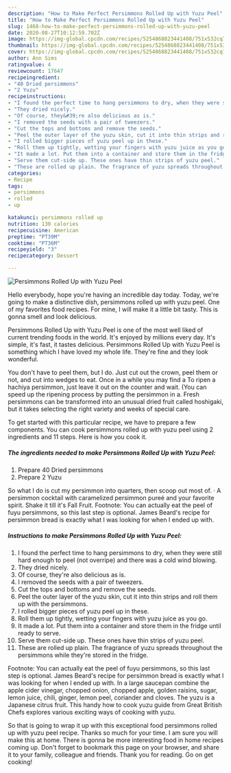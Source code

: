 ```yaml
---
description: "How to Make Perfect Persimmons Rolled Up with Yuzu Peel"
title: "How to Make Perfect Persimmons Rolled Up with Yuzu Peel"
slug: 1468-how-to-make-perfect-persimmons-rolled-up-with-yuzu-peel
date: 2020-08-27T10:12:59.702Z
image: https://img-global.cpcdn.com/recipes/5254868823441408/751x532cq70/persimmons-rolled-up-with-yuzu-peel-recipe-main-photo.jpg
thumbnail: https://img-global.cpcdn.com/recipes/5254868823441408/751x532cq70/persimmons-rolled-up-with-yuzu-peel-recipe-main-photo.jpg
cover: https://img-global.cpcdn.com/recipes/5254868823441408/751x532cq70/persimmons-rolled-up-with-yuzu-peel-recipe-main-photo.jpg
author: Ann Sims
ratingvalue: 4
reviewcount: 17647
recipeingredient:
- "40 Dried persimmons"
- "2 Yuzu"
recipeinstructions:
- "I found the perfect time to hang persimmons to dry, when they were still hard enough to peel (not overripe) and there was a cold  wind blowing."
- "They dried nicely."
- "Of course, they&#39;re also delicious as is."
- "I removed the seeds with a pair of tweezers."
- "Cut the tops and bottoms and remove the seeds."
- "Peel the outer layer of the yuzu skin, cut it into thin strips and roll them up with the persimmons."
- "I rolled bigger pieces of yuzu peel up in these."
- "Roll them up tightly, wetting your fingers with yuzu juice as you go."
- "It made a lot. Put them into a container and store them in the fridge until ready to serve."
- "Serve them cut-side up. These ones have thin strips of yuzu peel."
- "These are rolled up plain. The fragrance of yuzu spreads throughout the persimmons while they&#39;re stored in the fridge."
categories:
- Recipe
tags:
- persimmons
- rolled
- up

katakunci: persimmons rolled up 
nutrition: 130 calories
recipecuisine: American
preptime: "PT39M"
cooktime: "PT36M"
recipeyield: "3"
recipecategory: Dessert

---
```



![Persimmons Rolled Up with Yuzu Peel](https://img-global.cpcdn.com/recipes/5254868823441408/751x532cq70/persimmons-rolled-up-with-yuzu-peel-recipe-main-photo.jpg)

Hello everybody, hope you're having an incredible day today. Today, we're going to make a distinctive dish, persimmons rolled up with yuzu peel. One of my favorites food recipes. For mine, I will make it a little bit tasty. This is gonna smell and look delicious.

Persimmons Rolled Up with Yuzu Peel is one of the most well liked of current trending foods in the world. It's enjoyed by millions every day. It's simple, it's fast, it tastes delicious. Persimmons Rolled Up with Yuzu Peel is something which I have loved my whole life. They're fine and they look wonderful.

You don&#39;t have to peel them, but I do. Just cut out the crown, peel them or not, and cut into wedges to eat. Once in a while you may find a To ripen a hachiya persimmon, just leave it out on the counter and wait. (You can speed up the ripening process by putting the persimmon in a. Fresh persimmons can be transformed into an unusual dried fruit called hoshigaki, but it takes selecting the right variety and weeks of special care.


To get started with this particular recipe, we have to prepare a few components. You can cook persimmons rolled up with yuzu peel using 2 ingredients and 11 steps. Here is how you cook it.

<!--inarticleads1-->

##### The ingredients needed to make Persimmons Rolled Up with Yuzu Peel:

1. Prepare 40 Dried persimmons
1. Prepare 2 Yuzu


So what I do is cut my persimmon into quarters, then scoop out most of. · A persimmon cocktail with caramelized persimmon pureé and your favorite spirit. Shake it till it&#39;s Fall Fruit. Footnote: You can actually eat the peel of fuyu persimmons, so this last step is optional. James Beard&#39;s recipe for persimmon bread is exactly what I was looking for when I ended up with. 

<!--inarticleads2-->

##### Instructions to make Persimmons Rolled Up with Yuzu Peel:

1. I found the perfect time to hang persimmons to dry, when they were still hard enough to peel (not overripe) and there was a cold  wind blowing.
1. They dried nicely.
1. Of course, they&#39;re also delicious as is.
1. I removed the seeds with a pair of tweezers.
1. Cut the tops and bottoms and remove the seeds.
1. Peel the outer layer of the yuzu skin, cut it into thin strips and roll them up with the persimmons.
1. I rolled bigger pieces of yuzu peel up in these.
1. Roll them up tightly, wetting your fingers with yuzu juice as you go.
1. It made a lot. Put them into a container and store them in the fridge until ready to serve.
1. Serve them cut-side up. These ones have thin strips of yuzu peel.
1. These are rolled up plain. The fragrance of yuzu spreads throughout the persimmons while they&#39;re stored in the fridge.


Footnote: You can actually eat the peel of fuyu persimmons, so this last step is optional. James Beard&#39;s recipe for persimmon bread is exactly what I was looking for when I ended up with. In a large saucepan combine the apple cider vinegar, chopped onion, chopped apple, golden raisins, sugar, lemon juice, chili, ginger, lemon peel, coriander and cloves. The yuzu is a Japanese citrus fruit. This handy how to cook yuzu guide from Great British Chefs explores various exciting ways of cooking with yuzu. 

So that is going to wrap it up with this exceptional food persimmons rolled up with yuzu peel recipe. Thanks so much for your time. I am sure you will make this at home. There is gonna be more interesting food in home recipes coming up. Don't forget to bookmark this page on your browser, and share it to your family, colleague and friends. Thank you for reading. Go on get cooking!
